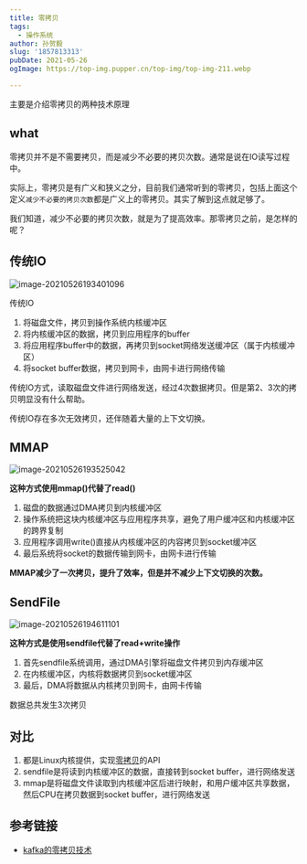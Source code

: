 ```yaml
---
title: 零拷贝
tags:
  - 操作系统
author: 孙贺毅
slug: '1857813313'
pubDate: 2021-05-26
ogImage: https://top-img.pupper.cn/top-img/top-img-211.webp

---
```


主要是介绍零拷贝的两种技术原理

<!-- more -->

## what

零拷贝并不是不需要拷贝，而是减少不必要的拷贝次数。通常是说在IO读写过程中。

实际上，零拷贝是有广义和狭义之分，目前我们通常听到的零拷贝，包括上面这个定义`减少不必要的拷贝次数`都是广义上的零拷贝。其实了解到这点就足够了。

我们知道，减少不必要的拷贝次数，就是为了提高效率。那零拷贝之前，是怎样的呢？

## 传统IO

![image-20210526193401096](https://gitee.com/flow_disaster/blog-map-bed/raw/master/img/image-20210526193401096.png)

传统IO

1. 将磁盘文件，拷贝到操作系统内核缓冲区
2. 将内核缓冲区的数据，拷贝到应用程序的buffer
3. 将应用程序buffer中的数据，再拷贝到socket网络发送缓冲区（属于内核缓冲区）
4. 将socket buffer数据，拷贝到网卡，由网卡进行网络传输

传统IO方式，读取磁盘文件进行网络发送，经过4次数据拷贝。但是第2、3次的拷贝明显没有什么帮助。

传统IO存在多次无效拷贝，还伴随着大量的上下文切换。

## MMAP

![image-20210526193525042](https://gitee.com/flow_disaster/blog-map-bed/raw/master/img/image-20210526193525042.png)

**这种方式使用mmap()代替了read()**

1. 磁盘的数据通过DMA拷贝到内核缓冲区
2. 操作系统把这块内核缓冲区与应用程序共享，避免了用户缓冲区和内核缓冲区的跨界复制
3. 应用程序调用write()直接从内核缓冲区的内容拷贝到socket缓冲区
4. 最后系统将socket的数据传输到网卡，由网卡进行传输

**MMAP减少了一次拷贝，提升了效率，但是并不减少上下文切换的次数。**

## SendFile

![image-20210526194611101](https://gitee.com/flow_disaster/blog-map-bed/raw/master/img/image-20210526194611101.png)

**这种方式是使用sendfile代替了read+write操作**

1. 首先sendfile系统调用，通过DMA引擎将磁盘文件拷贝到内存缓冲区
2. 在内核缓冲区，内核将数据拷贝到socket缓冲区
3. 最后，DMA将数据从内核拷贝到网卡，由网卡传输

数据总共发生3次拷贝

## 对比

1. 都是Linux内核提供，实现[零拷贝](https://www.20zyn.cn/tag/零拷贝/)的API
2. sendfile是将读到内核缓冲区的数据，直接转到socket buffer，进行网络发送
3. mmap是将磁盘文件读取到内核缓冲区后进行映射，和用户缓冲区共享数据，然后CPU在拷贝数据到socket buffer，进行网络发送

## 参考链接

- [kafka的零拷贝技术](https://www.20zyn.cn/kafka%E7%9A%84%E9%9B%B6%E6%8B%B7%E8%B4%9D%E6%8A%80%E6%9C%AF/)